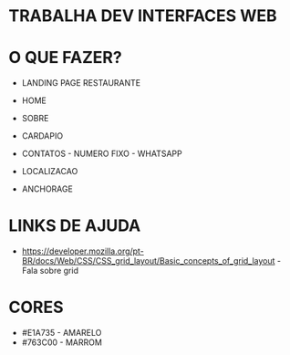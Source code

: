 # TRABALHA DEV INTERFACES WEB


# O QUE FAZER?

- LANDING PAGE RESTAURANTE

- HOME
- SOBRE
- CARDAPIO
- CONTATOS - NUMERO FIXO - WHATSAPP
- LOCALIZACAO
- ANCHORAGE

# LINKS DE AJUDA

- https://developer.mozilla.org/pt-BR/docs/Web/CSS/CSS_grid_layout/Basic_concepts_of_grid_layout - Fala sobre grid

# CORES

- #E1A735 - AMARELO
- #763C00 - MARROM